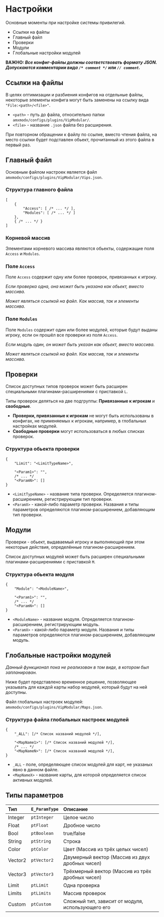 # Настройки

Основные моменты при настройке системы привилегий.

- Ссылки на файлы
- Главный файл
- Проверки
- Модули
- Глобальные настройки модулей

__ВАЖНО: _Все конфиг-файлы должны соответствовать формату JSON. Допускаются комментарии вида `/* comment */` или `// comment`.___

## Ссылки на файлы

В целях оптимизации и разбиения конфигов на отдельные файлы, некоторые элементы конфига могут быть заменены на ссылку вида `"File:<path>/<file>"`.

- `<path>` - путь до файла, относительно папки `amxmodx/configs/plugins/VipModular/`.
- `<file>` - название `.json` файла без расширения.

При повторном обращении к файлу по ссылке, вместо чтения файла, на место ссылки будет подставлен обьект, прочитанный из этого файла в первый раз.

## Главный файл

Основным файлом настроек является файл `amxmodx/configs/plugins/VipModular/Vips.json`.

### Структура главного файла

```jsonc
[
    {
        "Access": [ /* ... */ ],
        "Modules": [ /* ... */ ]
    },
    { /* ... */ }
]
```

### Корневой массив

Элементами корневого массива являются обьекты, содержащие поля `Access` и `Modules`.

### Поле `Access`

Поле `Access` содержит одну или более проверок, привязанных к игроку.

_Если проверка одна, она может быть указана как обьект, вместо массива._

_Может являться ссылкой на файл. Как массив, так и элементы массива._

### Поле `Modules`

Поле `Modules` содержит один или более модулей, которые будут выданы игроку, если он прошёл все проверки из поля `Access`.

_Если модуль один, он может быть указан как обьект, вместо массива._

_Может являться ссылкой на файл. Как массив, так и элементы массива._

## Проверки

Список доступных типов проверок может быть расширен специальными плагинами-расширениями с приставкой `L`.

Типы проверок деляться на две подгруппы: __Привязанные к игрокам__ и __свободные__.

- __Проверки, привязанные к игрокам__ не могут быть использованы в конфигах, не применяемых к игрокам, например, в глобальных настройках модулей.
- __Свободные проверки__ могут использоваться в любых списках проверок.

### Структура обьекта проверки

```jsonc
{
    "Limit": "<LimitTypeName>",

    "<Param1>": "",
    /* ... */
    "<ParamN>": []
}
```

- `<LimitTypeName>` - название типа проверки. Определяется плагином-расширением, регистрирующим тип проверки.
- `<ParamX>` - какой-либо параметр проверки. Названия и типы параметров определяются плагином-расширением, добавляющим тип проверки.

## Модули

Проверки - обьект, выдаваемый игроку и выполняющий при этом некоторые действия, определённые плагином-расширением.

Список доступных модулей может быть расширен специальными плагинами-расширениями с приставкой `M`.

### Структура обьекта модуля

```jsonc
{
    "Module": "<ModuleName>",

    "<Param1>": "",
    /* ... */
    "<ParamN>": []
}
```

- `<ModuleName>` - название модуля. Определяется плагином-расширением, регистрирующим модуль.
- `<ParamX>` - какой-либо параметр модуля. Названия и типы параметров определяются плагином-расширением, добавляющим модуль.

## Глобальные настройки модулей

_Данный функционал пока не реализован в том виде, в котором был запланирован._

Ниже будет представлено временное решение, позволяющее указывать для каждой карты набор модулей, который будут на ней доступны.

Файл глобальных настроек модулей: `amxmodx/configs/plugins/VipModular/Maps.json`.

### Структура файла глобальных настроек модулей

```jsonc
{
    "_ALL": [/* Список названий модулей */],

    "<MapName1>": [/* Список названий модулей */],
    /* ... */
    "<MapNameN>": [/* Список названий модулей */],
}
```

- `_ALL` - поле, определяющее список модулей для карт, не указаных явно в данном файле.
- `<MapNameX>` - название карты, для которой определяется список активных модулей.

## Типы параметров

|Тип        |`E_ParamType`  |Описание
|:---       |:---           |:---
|Integer    |`ptInteger`    |Целое число
|Float      |`ptFloat`      |Дробное число
|Bool       |`ptBoolean`    |true/false
|String     |`ptString`     |Строка
|Color      |`ptColor`      |Цвет (Массив из трёх целых чисел)
|Vector2    |`ptVector2`    |Двумерный вектор (Массив из двух дробных чисел)
|Vector3    |`ptVector3`    |Трёхмерный вектор (Массив из трёх дробных чисел)
|Limit      |`ptLimit`      |Одна проверка
|Limits     |`ptLimits`     |Массив проверок
|Custom     |`ptCustom`     |Сложный тип, зависит от модуля, использующего его
